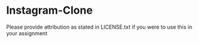 # Instagram-Clone
Please provide attribution as stated in LICENSE.txt if you were to use this in your assignment 
